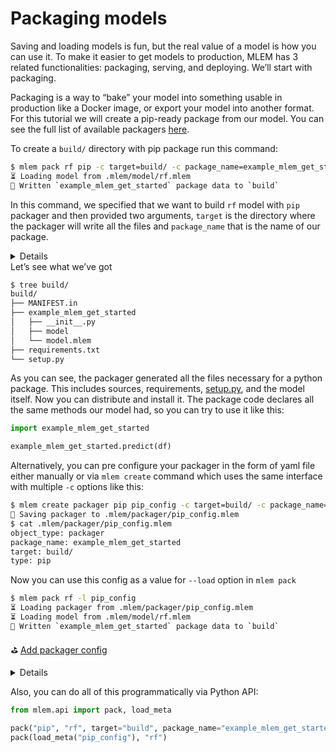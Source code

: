 # Packaging models


Saving and loading models is fun, but the real value of a model is how you can use it. To make it easier to get models to production, MLEM has 3 related functionalities: packaging, serving, and deploying. We’ll start with packaging.

Packaging is a way to “bake” your model into something usable in production like a Docker image, or export your model into another format. For this tutorial we will create a pip-ready package from our model. You can see the full list of available packagers [here](https://todo).

To create a `build/` directory with pip package run this command:

```bash
$ mlem pack rf pip -c target=build/ -c package_name=example_mlem_get_started
⏳️ Loading model from .mlem/model/rf.mlem
💼 Written `example_mlem_get_started` package data to `build`
```

In this command, we specified that we want to build `rf` model with `pip` packager and then provided two arguments, `target` is the directory where the packager will write all the files and `package_name` that is the name of our package.

<details>
### ⚙️ About packagers and arguments
    
There are more types of packagers and each one has it’s own set of available arguments. They are listed [here](https://todo), but for quick reference you can run `mlem types packager` for list of packagers and `mlem types packager pip` for list of available arguments
    
</details>
Let’s see what we’ve got

```bash
$ tree build/
build/
├── MANIFEST.in
├── example_mlem_get_started
│   ├── __init__.py
│   ├── model
│   └── model.mlem
├── requirements.txt
└── setup.py
```

As you can see, the packager generated all the files necessary for a python package. This includes sources, requirements, [setup.py](http://setup.py), and the model itself. Now you can distribute and install it. The package code declares all the same methods our model had, so you can try to use it like this:

```python
import example_mlem_get_started

example_mlem_get_started.predict(df)
```

Alternatively, you can pre configure your packager in the form of yaml file either manually or via `mlem create` command which uses the same interface with multiple `-c` options like this:

```bash
$ mlem create packager pip pip_config -c target=build/ -c package_name=example_mlem_get_started
💾 Saving packager to .mlem/packager/pip_config.mlem
$ cat .mlem/packager/pip_config.mlem
object_type: packager
package_name: example_mlem_get_started
target: build/
type: pip
```

Now you can use this config as a value for `--load` option in `mlem pack`

```bash
$ mlem pack rf -l pip_config
⏳️ Loading packager from .mlem/packager/pip_config.mlem
⏳️ Loading model from .mlem/model/rf.mlem
💼 Written `example_mlem_get_started` package data to `build`
```

⛳ [Add packager config](https://github.com/iterative/example-mlem-get-started/tree/6-pack)

<details>
### ⚙️ Remote packager config
    
Like every other MLEM object, packagers can be read from remote repos. Try

`mlem pack rf -l https://github.com/iterative/example-mlem-get-started/pip_config`
</details>

Also, you can do all of this programmatically via Python API:

```python
from mlem.api import pack, load_meta

pack("pip", "rf", target="build", package_name="example_mlem_get_started")
pack(load_meta("pip_config"), "rf")
```
